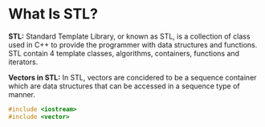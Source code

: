 # What Is STL?

**STL:**
Standard Template Library, or known as STL, is a collection of class used in C++ to provide the programmer with data structures and functions. STL contain 4 template classes, algorithms, containers, functions and iterators. 

**Vectors in STL:**
In STL, vectors are concidered to be a sequence container which are data structures that can be accessed in a sequence type of manner.

```cpp
#include <iostream>
#include <vector>


```
